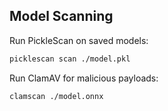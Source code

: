 ## Model Scanning

Run PickleScan on saved models:
```bash
picklescan scan ./model.pkl
```

Run ClamAV for malicious payloads:
```bash
clamscan ./model.onnx
```